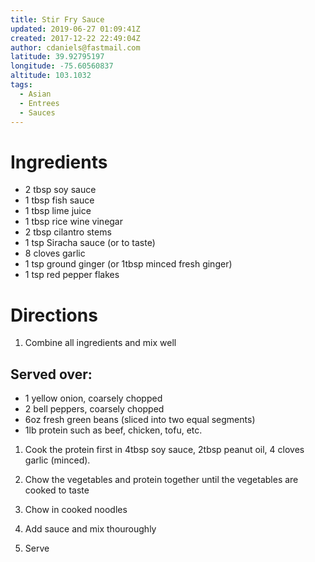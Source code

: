 ```yaml
---
title: Stir Fry Sauce
updated: 2019-06-27 01:09:41Z
created: 2017-12-22 22:49:04Z
author: cdaniels@fastmail.com
latitude: 39.92795197
longitude: -75.60560837
altitude: 103.1032
tags:
  - Asian
  - Entrees
  - Sauces
---
```


# Ingredients

- 2 tbsp soy sauce
- 1 tbsp fish sauce
- 1 tbsp lime juice
- 1 tbsp rice wine vinegar
- 2 tbsp cilantro stems
- 1 tsp Siracha sauce (or to taste)
- 8 cloves garlic
- 1 tsp ground ginger (or 1tbsp minced fresh ginger)
- 1 tsp red pepper flakes

# Directions

1. Combine all ingredients and mix well

## Served over:

- 1 yellow onion, coarsely chopped
- 2 bell peppers, coarsely chopped
- 6oz fresh green beans (sliced into two equal segments)
- 1lb protein such as beef, chicken, tofu, etc.

1. Cook the protein first in 4tbsp soy sauce, 2tbsp peanut oil, 4 cloves garlic (minced).

2. Chow the vegetables and protein together until the vegetables are cooked to taste

3. Chow in cooked noodles
4. Add sauce and mix thouroughly
5. Serve